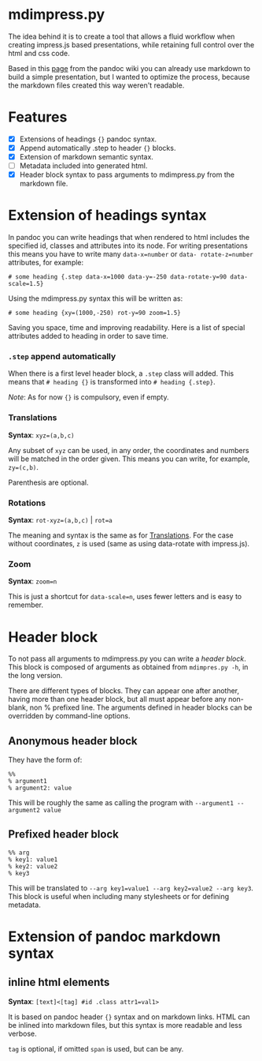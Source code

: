 # mdimpress.py

The idea behind it is to create a tool that allows a fluid workflow
when creating impress.js based presentations, while retaining full
control over the html and css code.

Based in this [page][pandoc_impress] from the pandoc wiki you can
already use markdown to build a simple presentation, but I wanted to
optimize the process, because the markdown files created this way
weren't readable.

# Features

- [x] Extensions of headings `{}` pandoc syntax.
- [x] Append automatically .step to header `{}` blocks.
- [x] Extension of markdown semantic syntax.
- [ ] Metadata included into generated html.
- [x] Header block syntax to pass arguments to mdimpress.py from the
  markdown file.

# Extension of headings syntax

In pandoc you can write headings that when rendered to html includes
the specified id, classes and attributes into its node. For writing
presentations this means you have to write many `data-x=number` or
`data- rotate-z=number` attributes, for example:
	
	# some heading {.step data-x=1000 data-y=-250 data-rotate-y=90 data-scale=1.5}

Using the mdimpress.py syntax this will be written as:

	# some heading {xy=(1000,-250) rot-y=90 zoom=1.5}

Saving you space, time and improving readability. Here is a list of special
attributes added to heading in order to save time.

### `.step` append automatically

When there is a first level header block, a `.step` class will added. This means that `# heading {}` is transformed into `# heading {.step}`.

*Note*: As for now `{}` is compulsory, even if empty.

### Translations

**Syntax**: `xyz=(a,b,c)`

Any subset of `xyz` can be used, in any order, the coordinates and numbers
will be matched in the order given. This means you can write, for example,
`zy=(c,b)`. 

Parenthesis are optional.

### Rotations

**Syntax**: `rot-xyz=(a,b,c)` | `rot=a`

The meaning and syntax is the same as for [Translations](#translations). For
the case without coordinates, `z` is used (same as using data-rotate with
impress.js).

### Zoom

**Syntax**: `zoom=n`

This is just a shortcut for `data-scale=n`, uses fewer letters and is easy to
remember.

# Header block

To not pass all arguments to mdimpress.py you can write a *header block*. This
block is composed of arguments as obtained from `mdimpres.py -h`, in the long
version.

There are different types of blocks. They can appear one after another, having
more than one header block, but all must appear before any non-blank, non %
prefixed line. The arguments defined in header blocks can be overridden by
command-line options.

## Anonymous header block

They have the form of:

	%%
	% argument1
	% argument2: value

This will be roughly the same as calling the program with `--argument1
--argument2 value`


## Prefixed header block

	%% arg
	% key1: value1
	% key2: value2
	% key3

This will be translated to `--arg key1=value1 --arg key2=value2 --arg key3`.
This block is useful when including many stylesheets or for defining metadata.


# Extension of pandoc markdown syntax

## inline html elements

**Syntax**: `[text]<[tag] #id .class attr1=val1>`

It is based on pandoc header `{}` syntax and on markdown links. HTML
can be inlined into markdown files, but this syntax is more readable
and less verbose.

`tag` is optional, if omitted `span` is used, but can be any.



[pandoc_impress]: <https://github.com/jgm/pandoc/wiki/Creating-impress.js-slide-shows-with-pandoc>

[grunt_livereload]: <https://github.com/gruntjs/grunt-contrib-watch#optionslivereload>
[extensions_livereload]: <http://feedback.livereload.com/knowledgebase/articles/86242-how-do-i-install-and-use-the-browser-extensions>
 
